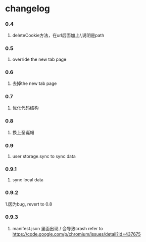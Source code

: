 changelog
====

### 0.4
1. deleteCookie方法，在url后面加上/,说明是path

### 0.5
1. override the new tab page

### 0.6
1. 去掉the new tab page

### 0.7
1. 优化代码结构

### 0.8
1. 换上圣诞帽

### 0.9
1. user storage.sync to sync data

### 0.9.1
1. sync local data

### 0.9.2
1.因为bug, revert to 0.8

### 0.9.3
1. manifest.json 里面出现./ 会导致crash refer to https://code.google.com/p/chromium/issues/detail?id=437675